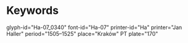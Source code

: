 # Keywords
glyph-id="Ha-07_0340"
font-id="Ha-07"
printer-id="Ha"
printer="Jan Haller"
period="1505–1525"
place="Kraków"
PT plate="170"
